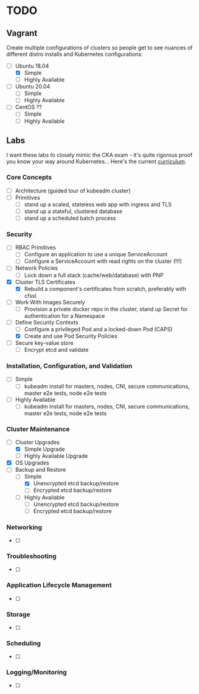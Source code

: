 # TODO

## Vagrant

Create multiple configurations of clusters so people get to see nuances of different
distro installs and Kubernetes configurations:

- [ ] Ubuntu 18.04
    - [X] Simple
    - [ ] Highly Available
- [ ] Ubuntu 20.04
    - [ ] Simple
    - [ ] Highly Available
- [ ] CentOS ??
    - [ ] Simple
    - [ ] Highly Available

## Labs

I want these labs to closely mimic the CKA exam - it's quite rigorous proof you
know your way around Kubernetes... Here's the current [curriculum](https://github.com/cncf/curriculum/blob/master/CKA_Curriculum_V1.18.pdf).

### Core Concepts

- [ ] Architecture (guided tour of kubeadm cluster)
- [ ] Primitives
    - [ ] stand up a scaled, stateless web app with ingress and TLS
    - [ ] stand up a stateful, clustered database
    - [ ] stand up a scheduled batch process

### Security

- [ ] RBAC Primitives
    - [ ] Configure an application to use a unique ServiceAccount
    - [ ] Configure a ServiceAccount with read rights on the cluster (!!!)
- [ ] Network Policies
    - [ ] Lock down a full stack (cache/web/database) with PNP
- [X] Cluster TLS Certificates
    - [X] Rebuild a component's certificates from scratch, preferably with cfssl
- [ ] Work With Images Securely
    - [ ] Provision a private docker repo in the cluster, stand up Secret for authentication for a Namespace
- [ ] Define Security Contexts
    - [ ] Configure a privileged Pod and a locked-down Pod (CAPS)
    - [X] Create and use Pod Security Policies
- [ ] Secure key-value store
    - [ ] Encrypt etcd and validate

### Installation, Configuration, and Validation

- [ ] Simple
    - [ ] kubeadm install for masters, nodes, CNI, secure communications, master e2e tests, node e2e tests
- [ ] Highly Available
    - [ ] kubeadm install for masters, nodes, CNI, secure communications, master e2e tests, node e2e tests

### Cluster Maintenance

- [ ] Cluster Upgrades
    - [X] Simple Upgrade
    - [ ] Highly Available Upgrade
- [X] OS Upgrades
- [ ] Backup and Restore
    - [ ] Simple
        - [X] Unencrypted etcd backup/restore
        - [ ] Encrypted etcd backup/restore
    - [ ] Highly Available
        - [ ] Unencrypted etcd backup/restore
        - [ ] Encrypted etcd backup/restore

### Networking

 - [ ]

### Troubleshooting

 - [ ] 

### Application Lifecycle Management

 - [ ] 

### Storage

 - [ ] 

### Scheduling

 - [ ] 

### Logging/Monitoring

 - [ ] 

